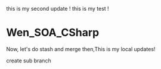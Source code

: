this is my second update !
this is my test ! 
# Wen_SOA_CSharp
Now, let's do stash and merge 
then,This is my local updates! 

create sub branch 

